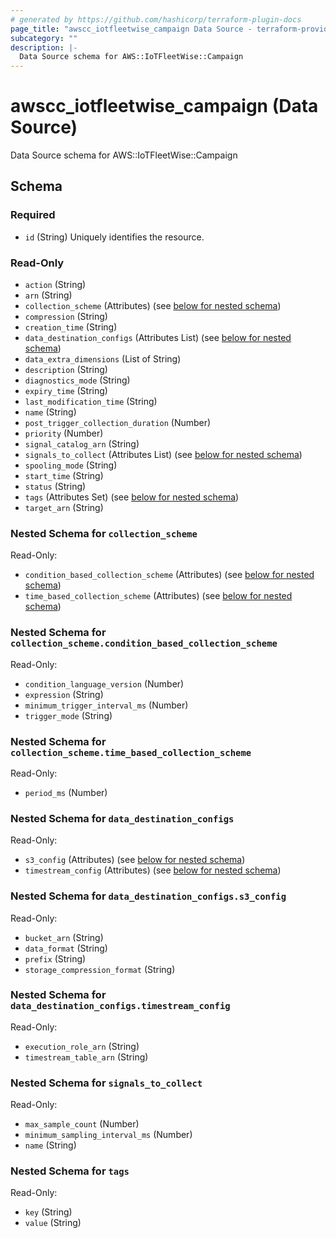 ```yaml
---
# generated by https://github.com/hashicorp/terraform-plugin-docs
page_title: "awscc_iotfleetwise_campaign Data Source - terraform-provider-awscc"
subcategory: ""
description: |-
  Data Source schema for AWS::IoTFleetWise::Campaign
---
```


# awscc_iotfleetwise_campaign (Data Source)

Data Source schema for AWS::IoTFleetWise::Campaign



<!-- schema generated by tfplugindocs -->
## Schema

### Required

- `id` (String) Uniquely identifies the resource.

### Read-Only

- `action` (String)
- `arn` (String)
- `collection_scheme` (Attributes) (see [below for nested schema](#nestedatt--collection_scheme))
- `compression` (String)
- `creation_time` (String)
- `data_destination_configs` (Attributes List) (see [below for nested schema](#nestedatt--data_destination_configs))
- `data_extra_dimensions` (List of String)
- `description` (String)
- `diagnostics_mode` (String)
- `expiry_time` (String)
- `last_modification_time` (String)
- `name` (String)
- `post_trigger_collection_duration` (Number)
- `priority` (Number)
- `signal_catalog_arn` (String)
- `signals_to_collect` (Attributes List) (see [below for nested schema](#nestedatt--signals_to_collect))
- `spooling_mode` (String)
- `start_time` (String)
- `status` (String)
- `tags` (Attributes Set) (see [below for nested schema](#nestedatt--tags))
- `target_arn` (String)

<a id="nestedatt--collection_scheme"></a>
### Nested Schema for `collection_scheme`

Read-Only:

- `condition_based_collection_scheme` (Attributes) (see [below for nested schema](#nestedatt--collection_scheme--condition_based_collection_scheme))
- `time_based_collection_scheme` (Attributes) (see [below for nested schema](#nestedatt--collection_scheme--time_based_collection_scheme))

<a id="nestedatt--collection_scheme--condition_based_collection_scheme"></a>
### Nested Schema for `collection_scheme.condition_based_collection_scheme`

Read-Only:

- `condition_language_version` (Number)
- `expression` (String)
- `minimum_trigger_interval_ms` (Number)
- `trigger_mode` (String)


<a id="nestedatt--collection_scheme--time_based_collection_scheme"></a>
### Nested Schema for `collection_scheme.time_based_collection_scheme`

Read-Only:

- `period_ms` (Number)



<a id="nestedatt--data_destination_configs"></a>
### Nested Schema for `data_destination_configs`

Read-Only:

- `s3_config` (Attributes) (see [below for nested schema](#nestedatt--data_destination_configs--s3_config))
- `timestream_config` (Attributes) (see [below for nested schema](#nestedatt--data_destination_configs--timestream_config))

<a id="nestedatt--data_destination_configs--s3_config"></a>
### Nested Schema for `data_destination_configs.s3_config`

Read-Only:

- `bucket_arn` (String)
- `data_format` (String)
- `prefix` (String)
- `storage_compression_format` (String)


<a id="nestedatt--data_destination_configs--timestream_config"></a>
### Nested Schema for `data_destination_configs.timestream_config`

Read-Only:

- `execution_role_arn` (String)
- `timestream_table_arn` (String)



<a id="nestedatt--signals_to_collect"></a>
### Nested Schema for `signals_to_collect`

Read-Only:

- `max_sample_count` (Number)
- `minimum_sampling_interval_ms` (Number)
- `name` (String)


<a id="nestedatt--tags"></a>
### Nested Schema for `tags`

Read-Only:

- `key` (String)
- `value` (String)
